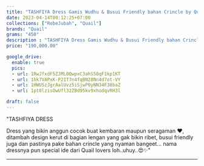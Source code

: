 ```yaml
---
title: "TASHFIYA Dress Gamis Wudhu & Busui Friendly bahan Crincle by Quail Hijab"
date: 2023-04-14T00:12:25+07:00
collections: ["RobeJubah", "Quail"]
brands: "Quail"
grams: "450"
description : "TASHFIYA Dress Gamis Wudhu & Busui Friendly bahan Crincle by Quail Hijab"
price: "190,000.00"

google_drive:
  enable: true
  pics:
  - url: 1RwJfxdF5ZJML0QwpxC3ahS50qF1kp1KT
  - url: 1hk7VAPxK-P2IT7n4fqBN28Nn4d7ot-VY
  - url: 1HWUSzJgrAalUvz5iSjwP0yNN34F38baZ
  - url: 1pt8lzisOwUfl32ZBd95kv9xhodqvRH3l

draft: false
---
```


"TASHFIYA DRESS

Dress yang bikin anggun cocok buat kembaran maupun seragaman ❤️, ditambah design kerut di bagian lengan yang gak bikin ribet, busui friendly juga dan pastinya pake bahan crincle yang nyaman bangeet... nama dressnya pun special ide dari Quail lovers loh..uhuy..😍✨"


---    
 
